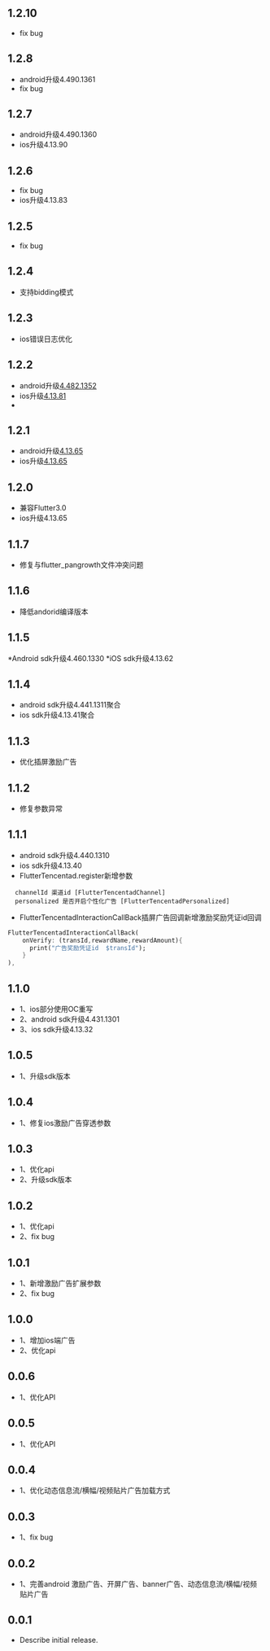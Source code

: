 ## 1.2.10
* fix bug

## 1.2.8
* android升级4.490.1361
* fix bug

## 1.2.7
* android升级4.490.1360
* ios升级4.13.90

## 1.2.6
* fix bug
* ios升级4.13.83
 
## 1.2.5
* fix bug


## 1.2.4
* 支持bidding模式


## 1.2.3
* ios错误日志优化

## 1.2.2
* android升级[4.482.1352](https://developers.adnet.qq.com/doc/android/union/union_version)
* ios升级[4.13.81](https://developers.adnet.qq.com/doc/ios/union/union_version)
* 
## 1.2.1
* android升级[4.13.65](https://developers.adnet.qq.com/doc/android/union/union_version)
* ios升级[4.13.65](https://developers.adnet.qq.com/doc/ios/union/union_version)

## 1.2.0
* 兼容Flutter3.0
* ios升级4.13.65

## 1.1.7
* 修复与flutter_pangrowth文件冲突问题

## 1.1.6
* 降低andorid编译版本

## 1.1.5
*Android sdk升级4.460.1330
*iOS sdk升级4.13.62

## 1.1.4
* android sdk升级4.441.1311聚合
* ios sdk升级4.13.41聚合

## 1.1.3
* 优化插屏激励广告

## 1.1.2
* 修复参数异常

## 1.1.1

* android sdk升级4.440.1310
* ios sdk升级4.13.40
* FlutterTencentad.register新增参数
```
  channelId 渠道id [FlutterTencentadChannel]
  personalized 是否开启个性化广告 [FlutterTencentadPersonalized]
```
* FlutterTencentadInteractionCallBack插屏广告回调新增激励奖励凭证id回调
```dart
FlutterTencentadInteractionCallBack(
    onVerify: (transId,rewardName,rewardAmount){
      print("广告奖励凭证id  $transId");
    }
),
```

## 1.1.0

* 1、ios部分使用OC重写
* 2、android sdk升级4.431.1301
* 3、ios sdk升级4.13.32

## 1.0.5

* 1、升级sdk版本


## 1.0.4

* 1、修复ios激励广告穿透参数


## 1.0.3

* 1、优化api
* 2、升级sdk版本


## 1.0.2

* 1、优化api
* 2、fix bug


## 1.0.1

* 1、新增激励广告扩展参数
* 2、fix bug

## 1.0.0

* 1、增加ios端广告
* 2、优化api

## 0.0.6

* 1、优化API

## 0.0.5

* 1、优化API

## 0.0.4

* 1、优化动态信息流/横幅/视频贴片广告加载方式

## 0.0.3

* 1、fix bug


## 0.0.2

* 1、完善android 激励广告、开屏广告、banner广告、动态信息流/横幅/视频贴片广告

## 0.0.1

* Describe initial release.